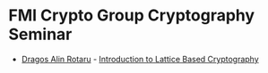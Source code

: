 # FMI Crypto Group Cryptography Seminar
- [Dragos Alin Rotaru](https://twitter.com/dragosrotaru) - [Introduction to Lattice Based Cryptography](21-Oct-2015-Dragos-Alin-Rotaru-Introduction-to-Lattice-Based-Cryptography.pdf)

